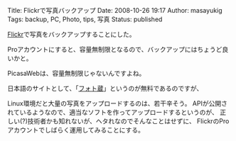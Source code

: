 Title: Flickrで写真バックアップ
Date: 2008-10-26 19:17
Author: masayukig
Tags: backup, PC, Photo, tips, 写真
Status: published

[Flickr](http://www.flickr.com/)で写真をバックアップすることにした。

Proアカウントにすると、容量無制限となるので、バックアップにはちょうど良いかと。

PicasaWebは、容量無制限じゃないんですよね。

日本語のサイトとして、「[フォト蔵](http://photozou.jp/)」というのが無料であるのですが、

Linux環境だと大量の写真をアップロードするのは、若干辛そう。
APIが公開されているようなので、適当なソフトを作ってアップロードするというのが、
正しい(?)技術者かも知れないが、ヘタれなのでそんなことはせずに、
FlickrのProアカウントでしばらく運用してみることにする。
